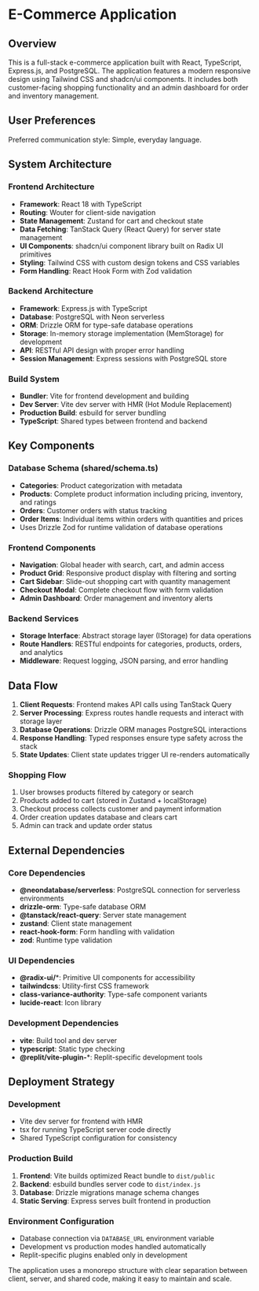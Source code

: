 # E-Commerce Application

## Overview

This is a full-stack e-commerce application built with React, TypeScript, Express.js, and PostgreSQL. The application features a modern responsive design using Tailwind CSS and shadcn/ui components. It includes both customer-facing shopping functionality and an admin dashboard for order and inventory management.

## User Preferences

Preferred communication style: Simple, everyday language.

## System Architecture

### Frontend Architecture
- **Framework**: React 18 with TypeScript
- **Routing**: Wouter for client-side navigation
- **State Management**: Zustand for cart and checkout state
- **Data Fetching**: TanStack Query (React Query) for server state management
- **UI Components**: shadcn/ui component library built on Radix UI primitives
- **Styling**: Tailwind CSS with custom design tokens and CSS variables
- **Form Handling**: React Hook Form with Zod validation

### Backend Architecture
- **Framework**: Express.js with TypeScript
- **Database**: PostgreSQL with Neon serverless
- **ORM**: Drizzle ORM for type-safe database operations
- **Storage**: In-memory storage implementation (MemStorage) for development
- **API**: RESTful API design with proper error handling
- **Session Management**: Express sessions with PostgreSQL store

### Build System
- **Bundler**: Vite for frontend development and building
- **Dev Server**: Vite dev server with HMR (Hot Module Replacement)
- **Production Build**: esbuild for server bundling
- **TypeScript**: Shared types between frontend and backend

## Key Components

### Database Schema (shared/schema.ts)
- **Categories**: Product categorization with metadata
- **Products**: Complete product information including pricing, inventory, and ratings
- **Orders**: Customer orders with status tracking
- **Order Items**: Individual items within orders with quantities and prices
- Uses Drizzle Zod for runtime validation of database operations

### Frontend Components
- **Navigation**: Global header with search, cart, and admin access
- **Product Grid**: Responsive product display with filtering and sorting
- **Cart Sidebar**: Slide-out shopping cart with quantity management
- **Checkout Modal**: Complete checkout flow with form validation
- **Admin Dashboard**: Order management and inventory alerts

### Backend Services
- **Storage Interface**: Abstract storage layer (IStorage) for data operations
- **Route Handlers**: RESTful endpoints for categories, products, orders, and analytics
- **Middleware**: Request logging, JSON parsing, and error handling

## Data Flow

1. **Client Requests**: Frontend makes API calls using TanStack Query
2. **Server Processing**: Express routes handle requests and interact with storage layer
3. **Database Operations**: Drizzle ORM manages PostgreSQL interactions
4. **Response Handling**: Typed responses ensure type safety across the stack
5. **State Updates**: Client state updates trigger UI re-renders automatically

### Shopping Flow
1. User browses products filtered by category or search
2. Products added to cart (stored in Zustand + localStorage)
3. Checkout process collects customer and payment information
4. Order creation updates database and clears cart
5. Admin can track and update order status

## External Dependencies

### Core Dependencies
- **@neondatabase/serverless**: PostgreSQL connection for serverless environments
- **drizzle-orm**: Type-safe database ORM
- **@tanstack/react-query**: Server state management
- **zustand**: Client state management
- **react-hook-form**: Form handling with validation
- **zod**: Runtime type validation

### UI Dependencies
- **@radix-ui/***: Primitive UI components for accessibility
- **tailwindcss**: Utility-first CSS framework
- **class-variance-authority**: Type-safe component variants
- **lucide-react**: Icon library

### Development Dependencies
- **vite**: Build tool and dev server
- **typescript**: Static type checking
- **@replit/vite-plugin-***: Replit-specific development tools

## Deployment Strategy

### Development
- Vite dev server for frontend with HMR
- tsx for running TypeScript server code directly
- Shared TypeScript configuration for consistency

### Production Build
1. **Frontend**: Vite builds optimized React bundle to `dist/public`
2. **Backend**: esbuild bundles server code to `dist/index.js`
3. **Database**: Drizzle migrations manage schema changes
4. **Static Serving**: Express serves built frontend in production

### Environment Configuration
- Database connection via `DATABASE_URL` environment variable
- Development vs production modes handled automatically
- Replit-specific plugins enabled only in development

The application uses a monorepo structure with clear separation between client, server, and shared code, making it easy to maintain and scale.